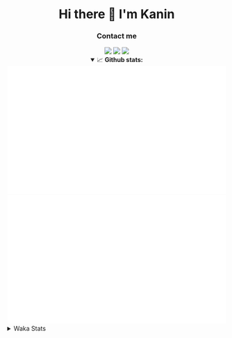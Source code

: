 <div align="center">
 <h1>Hi there 👋 I'm Kanin</h1>
 <h3>Contact me</h3>
 <a href="mailto:im@kanin.dev"><img src="https://img.shields.io/badge/gmail-%23D14836.svg?&style=for-the-badge&logo=gmail&logoColor=white"/></a>
 <a href="https://twitter.com/KaninDev"><img src="https://img.shields.io/badge/twitter-%231DA1F2.svg?&style=for-the-badge&logo=twitter&logoColor=white"/></a>
 <a href="https://www.linkedin.com/in/KaninDev"><img src="https://img.shields.io/badge/linkedin-%230077B5.svg?&style=for-the-badge&logo=linkedin&logoColor=white"/></a>
<details open>
  <summary>📈 <b>Github stats:</b></summary>
  <img src="https://github.com/Kanin/Kanin/blob/master/scripts/GitHubStats/generated/overview.svg"/>
  <img src="https://github.com/Kanin/Kanin/blob/master/scripts/GitHubStats/generated/languages.svg"/>
</details>
</div>

<details>
 <summary>Waka Stats</summary>

<!--START_SECTION:waka-->
![Code Time](http://img.shields.io/badge/Code%20Time-1%2C901%20hrs%2039%20mins-blue)

![Profile Views](http://img.shields.io/badge/Profile%20Views-1-blue)

![Lines of code](https://img.shields.io/badge/From%20Hello%20World%20I%27ve%20Written-27%20Thousand%20lines%20of%20code-blue)

**🐱 My GitHub Data** 

> 🏆 43 Contributions in the Year 2023
 > 
> 📦 97.3 kB Used in GitHub's Storage 
 > 
> 🚫 Not Opted to Hire
 > 
> 📜 18 Public Repositories 
 > 
> 🔑 10 Private Repositories  
 > 
**I'm a Night 🦉** 

```text
🌞 Morning    63 commits     ████░░░░░░░░░░░░░░░░░░░░░   16.49% 
🌆 Daytime    53 commits     ███░░░░░░░░░░░░░░░░░░░░░░   13.87% 
🌃 Evening    119 commits    ███████░░░░░░░░░░░░░░░░░░   31.15% 
🌙 Night      147 commits    █████████░░░░░░░░░░░░░░░░   38.48%

```
📅 **I'm Most Productive on Sunday** 

```text
Monday       50 commits     ███░░░░░░░░░░░░░░░░░░░░░░   13.09% 
Tuesday      30 commits     ██░░░░░░░░░░░░░░░░░░░░░░░   7.85% 
Wednesday    44 commits     ███░░░░░░░░░░░░░░░░░░░░░░   11.52% 
Thursday     52 commits     ███░░░░░░░░░░░░░░░░░░░░░░   13.61% 
Friday       32 commits     ██░░░░░░░░░░░░░░░░░░░░░░░   8.38% 
Saturday     52 commits     ███░░░░░░░░░░░░░░░░░░░░░░   13.61% 
Sunday       122 commits    ████████░░░░░░░░░░░░░░░░░   31.94%

```


📊 **This Week I Spent My Time On** 

```text
⌚︎ Time Zone: America/New_York

💬 Programming Languages: 
Python                   10 hrs 4 mins       ████████████████████████░   97.18% 
Text                     13 mins             ░░░░░░░░░░░░░░░░░░░░░░░░░   2.21% 
Log File                 1 min               ░░░░░░░░░░░░░░░░░░░░░░░░░   0.17% 
.env file                1 min               ░░░░░░░░░░░░░░░░░░░░░░░░░   0.17% 
virtualenv               0 secs              ░░░░░░░░░░░░░░░░░░░░░░░░░   0.11%

🔥 Editors: 
PyCharm                  10 hrs 22 mins      █████████████████████████   100.0%

🐱‍💻 Projects: 
BB-CommunityBot          4 hrs 56 mins       ████████████░░░░░░░░░░░░░   47.62% 
VoiceSphere              3 hrs 10 mins       ███████░░░░░░░░░░░░░░░░░░   30.54% 
MediaUploader            2 hrs 15 mins       █████░░░░░░░░░░░░░░░░░░░░   21.84% 
Unknown Project          0 secs              ░░░░░░░░░░░░░░░░░░░░░░░░░   0.0%

💻 Operating System: 
Windows                  10 hrs 22 mins      █████████████████████████   100.0%

```

**I Mostly Code in Python** 

```text
Python                   25 repos            ██████████████████░░░░░░░   73.53% 
JavaScript               3 repos             ██░░░░░░░░░░░░░░░░░░░░░░░   8.82% 
Java                     3 repos             ██░░░░░░░░░░░░░░░░░░░░░░░   8.82% 
Kotlin                   2 repos             █░░░░░░░░░░░░░░░░░░░░░░░░   5.88% 
HTML                     1 repo              ░░░░░░░░░░░░░░░░░░░░░░░░░   2.94%

```


**Timeline**

![Chart not found](https://raw.githubusercontent.com/Kanin/Kanin/master/charts/bar_graph.png) 


 Last Updated on 05/02/2023 16:06:19 UTC
<!--END_SECTION:waka-->
</details>
